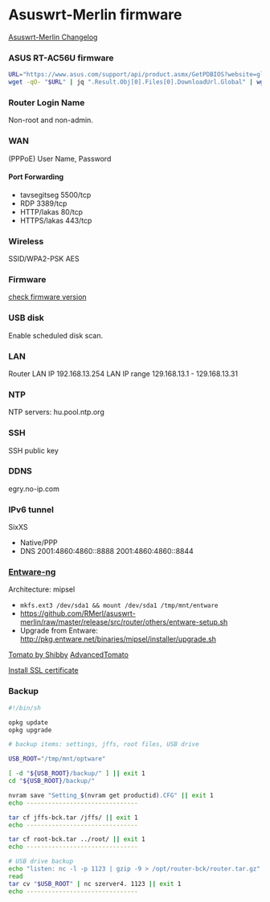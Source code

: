 # Asuswrt-Merlin firmware

[Asuswrt-Merlin Changelog](http://asuswrt.lostrealm.ca/changelog)

### ASUS RT-AC56U firmware

```bash
URL="https://www.asus.com/support/api/product.asmx/GetPDBIOS?website=global&pdhashedid=ejvcVtFQNPxjVH5w&model=RT-AC56U&callback="
wget -qO- "$URL" | jq ".Result.Obj[0].Files[0].DownloadUrl.Global" | wget -i -
```

### Router Login Name

Non-root and non-admin.

### WAN

(PPPoE) User Name, Password

#### Port Forwarding

- tavsegitseg 5500/tcp
- RDP 3389/tcp
- HTTP/lakas  80/tcp
- HTTPS/lakas 443/tcp

### Wireless

SSID/WPA2-PSK AES

### Firmware

[check firmware version](https://www.mediafire.com/folder/bkfq2a6aebq68//Asuswrt-Merlin#yvgnw5wo8wrco)

### USB disk

Enable scheduled disk scan.

### LAN

Router LAN IP 192.168.13.254
LAN IP range 129.168.13.1 - 129.168.13.31

### NTP

NTP servers: hu.pool.ntp.org

### SSH

SSH public key

### DDNS

egry.no-ip.com

### IPv6 tunnel

SixXS

- Native/PPP
- DNS 2001:4860:4860::8888 2001:4860:4860::8844

### [Entware-ng](https://github.com/Entware-ng/Entware-ng)

Architecture: mipsel

- `mkfs.ext3 /dev/sda1 && mount /dev/sda1 /tmp/mnt/entware`
- https://github.com/RMerl/asuswrt-merlin/raw/master/release/src/router/others/entware-setup.sh
- Upgrade from Entware: http://pkg.entware.net/binaries/mipsel/installer/upgrade.sh

[Tomato by Shibby](http://tomato.groov.pl/?page_id=164)
[AdvancedTomato](https://advancedtomato.com/downloads)

[Install SSL certificate](https://gist.github.com/davidbalbert/6815258)

### Backup

```bash
#!/bin/sh

opkg update
opkg upgrade

# backup items: settings, jffs, root files, USB drive

USB_ROOT="/tmp/mnt/optware"

[ -d "${USB_ROOT}/backup/" ] || exit 1
cd "${USB_ROOT}/backup/"

nvram save "Setting_$(nvram get productid).CFG" || exit 1
echo -------------------------------

tar cf jffs-bck.tar /jffs/ || exit 1
echo -------------------------------

tar cf root-bck.tar ../root/ || exit 1
echo -------------------------------

# USB drive backup
echo "listen: nc -l -p 1123 | gzip -9 > /opt/router-bck/router.tar.gz"
read
tar cv "$USB_ROOT" | nc szerver4. 1123 || exit 1
echo -------------------------------
```
